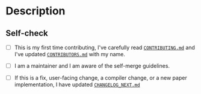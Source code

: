 # Description

<!-- Make your description as clear as possible for reviewers,
feel free to ask questions or bring attention to specific parts
of the code. Before submitting a large diff, ensure that this is
a change that we can accept by opening an issue first and discussing
the proposed change. -->

## Self-check

<!-- /!\ Please delete sections that do not apply -->
- [ ] This is my first time contributing, I've carefully read [`CONTRIBUTING.md`](https://github.com/idris-lang/Idris2/blob/main/CONTRIBUTING.md)
      and I've updated [`CONTRIBUTORS.md`](https://github.com/idris-lang/Idris2/blob/main/CONTRIBUTORS.md) with my name.
- [ ] I am a maintainer and I am aware of the self-merge guidelines.
- [ ] If this is a fix, user-facing change, a compiler change, or a new paper
      implementation, I have updated [`CHANGELOG_NEXT.md`](https://github.com/idris-lang/Idris2/blob/main/CHANGELOG_NEXT.md)

